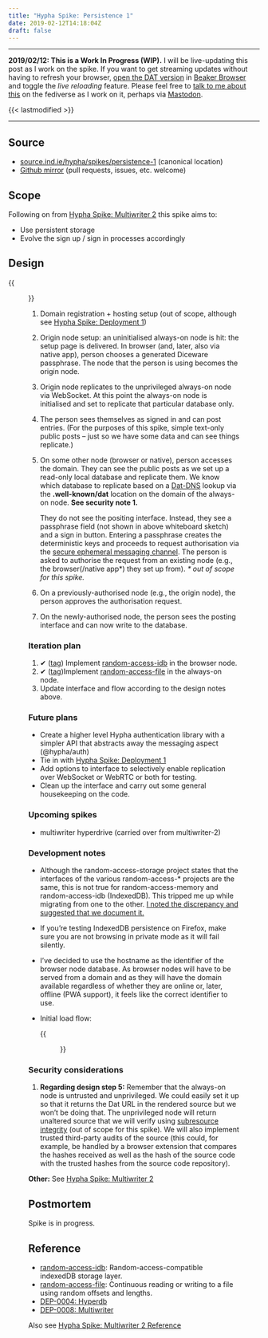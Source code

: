```yaml
---
title: "Hypha Spike: Persistence 1"
date: 2019-02-12T14:18:04Z
draft: false
---
```


---
__2019/02/12: This is a Work In Progress (WIP).__ I will be live-updating this post as I work on the spike. If you want to get streaming updates without having to refresh your browser, [open the DAT version](dat://ar.al/2019/02/12/hypha-spike-persistence-1/) in [Beaker Browser](https://beakerbrowser.com/) and toggle the _live reloading_ feature. Please feel free to [talk to me about this](https://mastodon.ar.al/@aral) on the fediverse as I work on it, perhaps via [Mastodon](https://joinmastodon.org).

{{< lastmodified >}}

---

## Source

  * [source.ind.ie/hypha/spikes/persistence-1](https://source.ind.ie/hypha/spikes/persistence-1) (canonical location)
  * [Github mirror](https://github.com/indie-mirror/hypha-spike-persistence-1) (pull requests, issues, etc. welcome)


## Scope

Following on from [Hypha Spike: Multiwriter 2](/2019/01/01/hypha-spike-multiwriter-2) this spike aims to:

  * Use persistent storage
  * Evolve the sign up / sign in processes accordingly


## Design

{{<figure src="flow.jpeg" alt="Screenshot of the flow to be implemented in this spike. The details are explained in the text below." caption="Implementing persistance and getting closer to the actual flow.">}}

1. Domain registration + hosting setup (out of scope, although see [Hypha Spike: Deployment 1](/2019/01/05/hypha-spike-deployment-1/))

2. Origin node setup: an uninitialised always-on node is hit: the setup page is delivered. In browser (and, later, also via native app), person chooses a generated Diceware passphrase. The node that the person is using becomes the origin node.

3. Origin node replicates to the unprivileged always-on node via WebSocket. At this point the always-on node is initialised and set to replicate that particular database only.

4. The person sees themselves as signed in and can post entries. (For the purposes of this spike, simple text-only public posts – just so we have some data and can see things replicate.)

5. On some other node (browser or native), person accesses the domain. They can see the public posts as we set up a read-only local database and replicate them. We know which database to replicate based on a [Dat-DNS](https://www.datprotocol.com/deps/0005-dns/) lookup via the __.well-known/dat__ location on the domain of the always-on node. __See security note 1.__

    They do not see the positing interface. Instead, they see a passphrase field (not shown in above whiteboard sketch) and a sign in button. Entering a passphrase creates the deterministic keys and proceeds to request authorisation via the [secure ephemeral messaging channel](https://source.ind.ie/hypha/secure-ephemeral-messaging-channel). The person is asked to authorise the request from an existing node (e.g., the browser(/native app*) they set up from). _* out of scope for this spike._

6. On a previously-authorised node (e.g., the origin node), the person approves the authorisation request.

7. On the newly-authorised node, the person sees the posting interface and can now write to the database.

### Iteration plan

1. ✔ ([tag](https://source.ind.ie/hypha/spikes/persistence-1/tags/idb)) Implement [random-access-idb](https://github.com/random-access-storage/random-access-idb) in the browser node.
2. ✔ ([tag](https://source.ind.ie/hypha/spikes/persistence-1/tags/file))Implement [random-access-file](https://github.com/random-access-storage/random-access-file) in the always-on node.
3. Update interface and flow according to the design notes above.

### Future plans

  * Create a higher level Hypha authentication library with a simpler API that abstracts away the messaging aspect (@hypha/auth)
  * Tie in with [Hypha Spike: Deployment 1](/2019/01/05/hypha-spike-deployment-1/)
  * Add options to interface to selectively enable replication over WebSocket or WebRTC or both for testing.
  * Clean up the interface and carry out some general housekeeping on the code.

### Upcoming spikes

  * multiwriter hyperdrive (carried over from multiwriter-2)

### Development notes

  * Although the random-access-storage project states that the interfaces of the various random-access-* projects are the same, this is not true for random-access-memory and random-access-idb (IndexedDB). This tripped me up while migrating from one to the other. [I noted the discrepancy and suggested that we document it.](https://github.com/substack/random-access-idb/issues/6)

  * If you’re testing IndexedDB persistence on Firefox, make sure you are not browsing in private mode as it will fail silently.

  * I’ve decided to use the hostname as the identifier of the browser node database. As browser nodes will have to be served from a domain and as they will have the domain available regardless of whether they are online or, later, offline (PWA support), it feels like the correct identifier to use.

  * Initial load flow:

    {{<figure src="hypha-browser-node-initial-load-flow.jpg" alt="Flow chart showing the initial load flow." caption="Initial load flow for browser nodes.">}}

### Security considerations

1. __Regarding design step 5:__ Remember that the always-on node is untrusted and unprivileged. We could easily set it up so that it returns the Dat URL in the rendered source but we won’t be doing that. The unprivileged node will return unaltered source that we will verify using [subresource integrity](https://developer.mozilla.org/en-US/docs/Web/Security/Subresource_Integrity) (out of scope for this spike). We will also implement trusted third-party audits of the source (this could, for example, be handled by a browser extension that compares the hashes received as well as the hash of the source code with the trusted hashes from the source code repository).

__Other:__ See [Hypha Spike: Multiwriter 2](/2019/01/01/hypha-spike-multiwriter-2)


## Postmortem

Spike is in progress.


## Reference

  * [random-access-idb](https://github.com/random-access-storage/random-access-idb): Random-access-compatible indexedDB storage layer.
  * [random-access-file](https://github.com/random-access-storage/random-access-file):  Continuous reading or writing to a file using random offsets and lengths.
  * [DEP-0004: Hyperdb](https://github.com/datprotocol/DEPs/blob/master/proposals/0004-hyperdb.md)
  * [DEP-0008: Multiwriter](https://github.com/datprotocol/DEPs/blob/master/proposals/0008-multiwriter.md)

Also see [Hypha Spike: Multiwriter 2 Reference](/2019/02/01/hypha-spike-multiwriter-2#reference)
